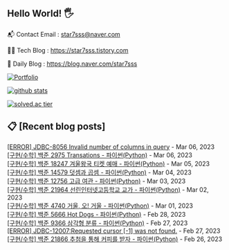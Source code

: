 ## Hello World! 🖐

📬 Contact Email : star7sss@naver.com

👨‍💻 Tech Blog : https://star7sss.tistory.com

🤪 Daily Blog : https://blog.naver.com/star7sss

[![Portfolio](https://img.shields.io/badge/Portfolio-%23000000.svg?style=for-the-badge&logo=firefox&logoColor=#FF7139)](https://fern-way-13f.notion.site/Jang-Thang-3b7b327981a2456c8ee5952eadb848b9)

[![github stats](https://github-readme-stats.vercel.app/api?username=jangThang&show_icons=true&hide_border=False)](https://star7sss.tistory.com)

[![solved.ac tier](http://mazassumnida.wtf/api/v2/generate_badge?boj=star7sss)](https://solved.ac/star7sss)

## 📋 [Recent blog posts]
[[ERROR] JDBC-8056 Invalid number of columns in query](https://star7sss.tistory.com/776) - Mar 06, 2023<br>
[[구현/수학] 백준 2975 Transations - 파이썬(Python)](https://star7sss.tistory.com/715) - Mar 06, 2023<br>
[[구현/수학] 백준 18247 겨울왕국 티켓 예매 - 파이썬(Python)](https://star7sss.tistory.com/714) - Mar 05, 2023<br>
[[구현/수학] 백준 14579 덧셈과 곱셈 - 파이썬(Python)](https://star7sss.tistory.com/713) - Mar 04, 2023<br>
[[구현/수학] 백준 12756 고급 여관 - 파이썬(Python)](https://star7sss.tistory.com/712) - Mar 03, 2023<br>
[[구현/수학] 백준 21964 선린인터넷고등학교 교가 - 파이썬(Python)](https://star7sss.tistory.com/711) - Mar 02, 2023<br>
[[구현/수학] 백준 4740 거울, 오! 거울 - 파이썬(Python)](https://star7sss.tistory.com/710) - Mar 01, 2023<br>
[[구현/수학] 백준 5666 Hot Dogs - 파이썬(Python)](https://star7sss.tistory.com/709) - Feb 28, 2023<br>
[[구현/수학] 백준 9366 삼각형 분류 - 파이썬(Python)](https://star7sss.tistory.com/708) - Feb 27, 2023<br>
[[ERROR] JDBC-12007:Requested cursor [-1] was not found.](https://star7sss.tistory.com/773) - Feb 27, 2023<br>
[[구현/수학] 백준 21866 추첨을 통해 커피를 받자 - 파이썬(Python)](https://star7sss.tistory.com/707) - Feb 26, 2023<br>
